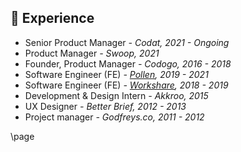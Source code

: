 ## 📄 Experience

- Senior Product Manager _- Codat, 2021 - Ongoing_
- Product Manager _- Swoop, 2021_
- Founder, Product Manager _- Codogo, 2016 - 2018_
- Software Engineer (FE) _- [Pollen](https://pollen.co/uk), 2019 - 2021_
- Software Engineer (FE) _- [Workshare](https://www.litera.com/litera-and-workshare/), 2018 - 2019_
- Development & Design Intern _- Akkroo, 2015_
- UX Designer _- Better Brief, 2012 - 2013_
- Project manager _- Godfreys.co, 2011 - 2012_

\page
